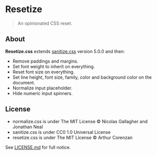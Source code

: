 # Resetize

> An opinionated CSS reset.

## About

**Resetize.css** extends [sanitize.css](http://github.com/jonathantneal/sanitize.css) version 5.0.0 and then:

- Remove paddings and margins.
- Set font weight to inherit on everything.
- Reset font size on everything.
- Set line height, font size, family, color and background color on the document.
- Normalize input placeholder.
- Hide numeric input spinners.

## License

- normalize.css is under The MIT License © Nicolas Gallagher and Jonathan Neal
- sanitize.css is under CC0 1.0 Universal License
- resetize.css is under The MIT License © Arthur Corenzan

See [LICENSE.md](LICENSE.md) for full notice.
